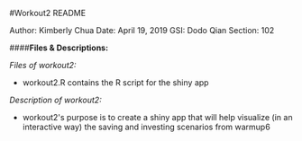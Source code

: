 #Workout2 README 

Author: Kimberly Chua
Date: April 19, 2019
GSI: Dodo Qian
Section: 102

####**Files & Descriptions:**

*Files of workout2:*

- workout2.R contains the R script for the shiny app


*Description of workout2:*

- workout2's purpose is to create a shiny app that will help visualize (in an interactive way) the saving and investing scenarios from warmup6
